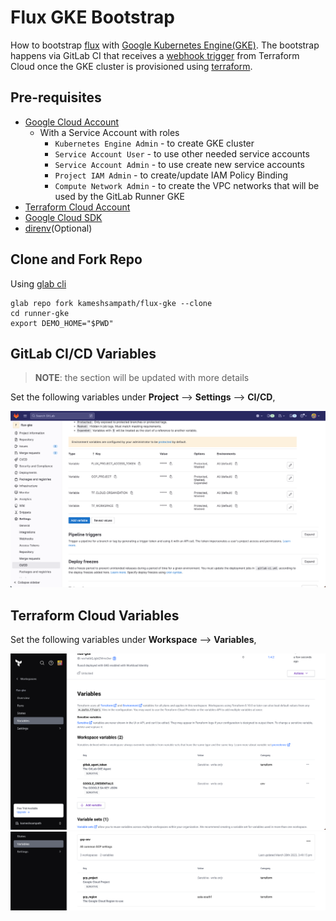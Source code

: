 # Flux GKE Bootstrap

How to bootstrap [flux](https://fluxcd.io) with [Google Kubernetes Engine(GKE)](https://cloud.google.com/kubernetes-engine). The bootstrap happens via GitLab CI that receives a [webhook trigger](https://docs.gitlab.com/ee/ci/triggers/#use-a-webhook-payload) from Terraform Cloud once the GKE cluster is provisioned using [terraform](https://terraform.build).

## Pre-requisites

- [Google Cloud Account](https://cloud.google.com)
  - With a Service Account with roles
    - `Kubernetes Engine Admin`  - to create GKE cluster
    - `Service Account User`     - to use other needed service accounts
    - `Service Account Admin`    - to use create new service accounts
    - `Project IAM Admin`        - to create/update IAM Policy Binding
    - `Compute Network Admin`    - to create the VPC networks that will be used by the GitLab Runner GKE
- [Terraform Cloud Account](https://app.terraform.io/public/signup/account)
- [Google Cloud SDK](https://cloud.google.com/sdk)
- [direnv](https://direnv.net)(Optional)

## Clone and Fork Repo

Using [glab cli](https://gitlab.com/gitlab-org/cli)

```shell
glab repo fork kameshsampath/flux-gke --clone
cd runner-gke
export DEMO_HOME="$PWD"
```

## GitLab CI/CD Variables

>**NOTE**: the section will be updated with more details

Set the following variables under **Project** --> **Settings** --> **CI/CD**,

![GitLab CI/CD Variables](/docs/images/gitlab-cicd-variables.png)

## Terraform Cloud Variables

Set the following variables under **Workspace** --> **Variables**,

![Terraform Variables](/docs/images/tfcloud-variables.png)
![Terraform Variables](/docs/images/tfcloud-variables-2.png)

